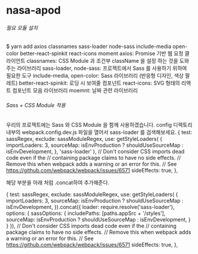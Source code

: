 # nasa-apod

###### 필요 모듈 설치
$ yarn add axios classnames sass-loader node-sass include-media open-color better-react-spinkit react-icons moment
axios: Promise 기반 웹 요청 클라이언트
classnames: CSS Module 과 조건부 className 을 설정 하는 것을 도와주는 라이브러리
sass-loader, node-sass: 프로젝트에서 Sass 를 사용하기 위하여 필요한 도구
include-media, open-color: Sass 라이브러리 (반응형 디자인, 색상 팔레트)
better-react-spinkit: 로딩 시 보여줄 컴포넌트
react-icons: SVG 형태의 리액트 컴포넌트 모음 라이브러리
moemnt: 날짜 관련 라이브러리

###### Sass + CSS Module 적용
우리의 프로젝트에는 Sass 와 CSS Module 을 함께 사용하겠습니다.
config 디렉토리 내부의 webpack.config.dev.js 파일을 열어서 sass-loader 를 검색해보세요.
{
  test: sassRegex,
  exclude: sassModuleRegex,
  use: getStyleLoaders(
    {
      importLoaders: 3,
      sourceMap: isEnvProduction
        ? shouldUseSourceMap
        : isEnvDevelopment,
    },
    'sass-loader'
  ),
  // Don't consider CSS imports dead code even if the
  // containing package claims to have no side effects.
  // Remove this when webpack adds a warning or an error for this.
  // See https://github.com/webpack/webpack/issues/6571
  sideEffects: true,
 },
 
 
해당 부분을 아래 처럼 .concat하여 추가해준다.


{
  test: sassRegex,
  exclude: sassModuleRegex,
  use: getStyleLoaders(
    {
      importLoaders: 3,
      sourceMap: isEnvProduction
        ? shouldUseSourceMap
        : isEnvDevelopment,
    }).concat({
    loader: require.resolve('sass-loader'),
    options: {
      sassOptions: {
        includePaths: [paths.appSrc + '/styles'],
        sourceMap: isEnvProduction ? shouldUseSourceMap : isEnvDevelopment,
      }
    }
  }),
  // Don't consider CSS imports dead code even if the
  // containing package claims to have no side effects.
  // Remove this when webpack adds a warning or an error for this.
  // See https://github.com/webpack/webpack/issues/6571
  sideEffects: true,
 },
